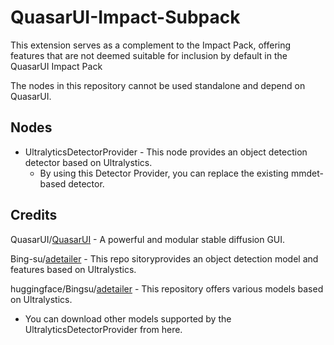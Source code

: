 # QuasarUI-Impact-Subpack
This extension serves as a complement to the Impact Pack, offering features that are not deemed suitable for inclusion by default in the QuasarUI Impact Pack

The nodes in this repository cannot be used standalone and depend on QuasarUI.

## Nodes
* UltralyticsDetectorProvider - This node provides an object detection detector based on Ultralystics.
    * By using this Detector Provider, you can replace the existing mmdet-based detector.


## Credits

QuasarUI/[QuasarUI](https://github.com/notBradPitt/QuasarUI) - A powerful and modular stable diffusion GUI.

Bing-su/[adetailer](https://github.com/Bing-su/adetailer/) - This repo sitoryprovides an object detection model and features based on Ultralystics.

huggingface/Bingsu/[adetailer](https://huggingface.co/Bingsu/adetailer/tree/main) - This repository offers various models based on Ultralystics.
* You can download other models supported by the UltralyticsDetectorProvider from here.